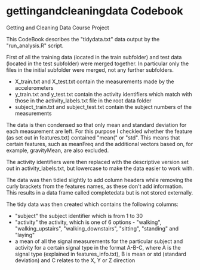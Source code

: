 # gettingandcleaningdata Codebook
Getting and Cleaning Data Course Project

This CodeBook describes the "tidydata.txt" data output by the "run_analysis.R" script.

First of all the training data (located in the train subfolder) and test data (located in the test subfolder) were merged together. In particular only the files in the initial subfolder were merged, not any further subfolders.
 - X_train.txt and X_test.txt contain the measurements made by the accelerometers
 - y_train.txt and y_test.txt contain the activity identifiers which match with those in the activity_labels.txt file in the root data folder
 - subject_train.txt and subject_test.txt contain the subject numbers of the measurements

The data is then condensed so that only mean and standard deviation for each measurement are left. For this purpose I checkled whether the feature (as set out in features.txt) contained "mean(" or "std". This means that certain features, such as meanFreq and the additional vectors based on, for example, gravityMean, are also excluded.

The activity identifiers were then replaced with the descriptive version set out in activity_labels.txt, but lowercase to make the data easier to work with.

The data was then tidied slightly to add column headers while removing the curly brackets from the features names, as these don't add information. This results in a data frame called completedata but is not stored externally.

The tidy data was then created which contains the following columns:
 - "subject" the subject identifier which is from 1 to 30
 - "activity" the activity, which is one of 6 options - "walking", "walking_upstairs", "walking_downstairs", "sitting", "standing" and "laying"
 - a mean of all the signal measurements for the particular subject and activity for a certain signal type in the format A-B-C, where A is the signal type (explained in features_info.txt), B is mean or std (standard deviation) and C relates to the X, Y or Z direction
